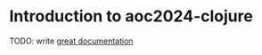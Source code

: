 # Introduction to aoc2024-clojure

TODO: write [great documentation](http://jacobian.org/writing/what-to-write/)
